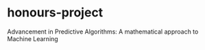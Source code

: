 # honours-project
Advancement in Predictive Algorithms: A mathematical approach to  Machine Learning
